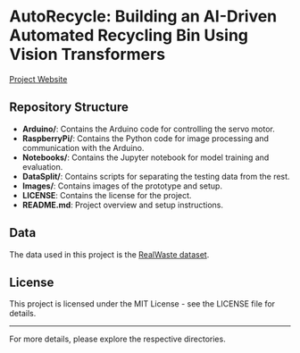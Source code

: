 # AutoRecycle: Building an AI-Driven Automated Recycling Bin Using Vision Transformers


[Project Website](https://robbiebusinessacc.github.io/)

## Repository Structure
- **Arduino/**: Contains the Arduino code for controlling the servo motor.
- **RaspberryPi/**: Contains the Python code for image processing and communication with the Arduino.
- **Notebooks/**: Contains the Jupyter notebook for model training and evaluation.
- **DataSplit/**: Contains scripts for separating the testing data from the rest.
- **Images/**: Contains images of the prototype and setup.
- **LICENSE**: Contains the license for the project.
- **README.md**: Project overview and setup instructions.

## Data
The data used in this project is the [RealWaste dataset](https://archive.ics.uci.edu/dataset/908/realwaste). 

## License
This project is licensed under the MIT License - see the LICENSE file for details.

---

For more details, please explore the respective directories.

